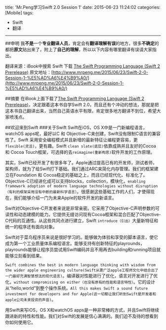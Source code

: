 title: 'Mr.Peng学习Swift 2.0 Session 1'
date: 2015-06-23 11:24:02
categories: [Mobile]
tags:
- Swift
- 翻译

---
##申明
我**不是**一个**专业翻译人员**，肯定会有**翻译理解有误**的地方，很多**不确定**的都把**原文**贴出来了，附上了**自己的理解**，所以以下内容有哪里翻译有误请大家指出。

翻译来源：iBook中搜索 Swift 下载 [The Swift Programming Language (Swift 2 Prerelease)](https://itunes.apple.com/cn/book/swift-programming-language/id1002622538?mt=11)
原文地址：[http://www.mrpeng.me/2015/06/23/Swift-2-0-Session-1-%E5%AD%A6%E4%B9%A0/](http://www.mrpeng.me/2015/06/23/Swift-2-0-Session-1-%E5%AD%A6%E4%B9%A0/)

##摘要
在iBook上面下载了[The Swift Programming Language (Swift 2 Prerelease)](https://itunes.apple.com/cn/book/swift-programming-language/id1002622538?mt=11)，决定跟着这本书自学Swift 2.0，而且还有个冲动的想法，那就是把这本书自己翻译出来，当然自己英语水平有限，肯定很多地方翻译不到位，希望大家喷浅点。

<!--more-->

##欢迎来到Swift
###关于Swift
Swift在iOS，OS X中是一门新编程语言，watchOS apps呢，最好以C 和 Objective-C来创建，Swift没有限制C语言的兼容性了。Swift 采用安全编程模式并且新增的最新特征让编程更容易，更`flexible(灵活)`，更有趣。Swift `clean slate(底层)`依靠成熟并且友好的Cocoa 和 Cocoa Touch框架，可选择的去`reimagine(重新构思)`软件开发的工作原理。

其实，Swift已经开发了有很多年了。Apple通过提高已有的开发师，测试者师，架构师，就为了给Swift打下基础。我们通过ARC来简化内存管理。我们的框架建立在Foundation 和 Cocoa稳定的基础之上，而且已经现代化、标准化了。Objective-C已经进化成可以支持blocks，collection，模块化，`enabling framework adoption of modern language technologies without disruption（有利的框架采用没有中断的最新科学语言）`。很感谢这些基础工作的人们，才使得现在，我们能够介绍一门为未来Apple的软件开发的新语言。

Swift对Objective-C开发者来说是非常亲密。它采用了Objective-C声明参数的可读性和动态建模的能力。它提供无缝访问现有Cocoa框架和混合匹配了Objective-C代码的互通性。从这些共同点进行建立，Swift `introduce（引出）`大量新特征和统一的程序还有面向对象。

Swift对于菜鸟程序员来说是很好学习的。能够做为体验和享受的脚本语言，使它成为第一个工业质量体系编程语言。能够支持有创新特征的playrounds，playrounds能够让程序员尝试用Swift编码并且不用再去building和running项目就能够立刻看到结果。

`Swift combines the best in modern language thinking with wisdom from the wider apple engineering culture(Swift从更广泛apple工程师文化中结合出了一门最好充满智慧想法的现代语言)`。编译器对性能进行了优化，语言对开发进行了优化，`without compromising on either（也没有原有的性能和语言特性）`。它的设计从“hello,world”到整个操作系统。`All this makes Swift a sound future investment for developers and for Apple(这一切都让我们听到Swift是开发者和apple公司未来投资的声音)`。

用Swift来写iOS，OS X和watchOS apps是一种非常棒的方式，并且Swift将继续跟进新的特性和性能。我们对Swift的发展是信心满满的。我们迫不及待的想看到你如何使用它。
